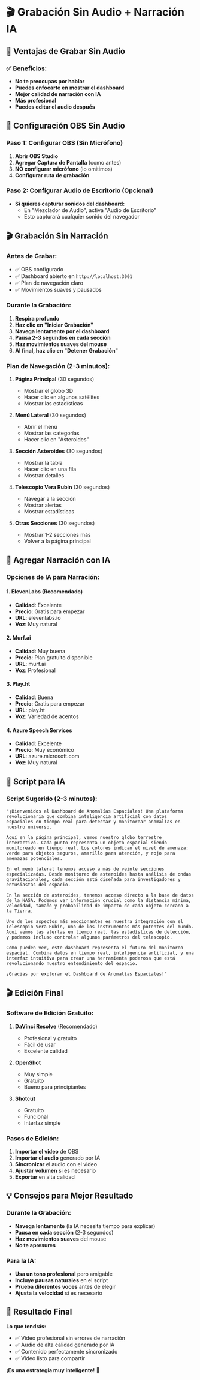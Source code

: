# 🎬 Grabación Sin Audio + Narración IA

## 🎯 Ventajas de Grabar Sin Audio

### ✅ Beneficios:
- **No te preocupas por hablar**
- **Puedes enfocarte en mostrar el dashboard**
- **Mejor calidad de narración con IA**
- **Más profesional**
- **Puedes editar el audio después**

## 🚀 Configuración OBS Sin Audio

### Paso 1: Configurar OBS (Sin Micrófono)
1. **Abrir OBS Studio**
2. **Agregar Captura de Pantalla** (como antes)
3. **NO configurar micrófono** (lo omitimos)
4. **Configurar ruta de grabación**

### Paso 2: Configurar Audio de Escritorio (Opcional)
- **Si quieres capturar sonidos del dashboard:**
  - En "Mezclador de Audio", activa "Audio de Escritorio"
  - Esto capturará cualquier sonido del navegador

## 🎬 Grabación Sin Narración

### Antes de Grabar:
- ✅ OBS configurado
- ✅ Dashboard abierto en `http://localhost:3001`
- ✅ Plan de navegación claro
- ✅ Movimientos suaves y pausados

### Durante la Grabación:
1. **Respira profundo**
2. **Haz clic en "Iniciar Grabación"**
3. **Navega lentamente por el dashboard**
4. **Pausa 2-3 segundos en cada sección**
5. **Haz movimientos suaves del mouse**
6. **Al final, haz clic en "Detener Grabación"**

### Plan de Navegación (2-3 minutos):
1. **Página Principal** (30 segundos)
   - Mostrar el globo 3D
   - Hacer clic en algunos satélites
   - Mostrar las estadísticas

2. **Menú Lateral** (30 segundos)
   - Abrir el menú
   - Mostrar las categorías
   - Hacer clic en "Asteroides"

3. **Sección Asteroides** (30 segundos)
   - Mostrar la tabla
   - Hacer clic en una fila
   - Mostrar detalles

4. **Telescopio Vera Rubin** (30 segundos)
   - Navegar a la sección
   - Mostrar alertas
   - Mostrar estadísticas

5. **Otras Secciones** (30 segundos)
   - Mostrar 1-2 secciones más
   - Volver a la página principal

## 🤖 Agregar Narración con IA

### Opciones de IA para Narración:

#### 1. **ElevenLabs** (Recomendado)
- **Calidad**: Excelente
- **Precio**: Gratis para empezar
- **URL**: elevenlabs.io
- **Voz**: Muy natural

#### 2. **Murf.ai**
- **Calidad**: Muy buena
- **Precio**: Plan gratuito disponible
- **URL**: murf.ai
- **Voz**: Profesional

#### 3. **Play.ht**
- **Calidad**: Buena
- **Precio**: Gratis para empezar
- **URL**: play.ht
- **Voz**: Variedad de acentos

#### 4. **Azure Speech Services**
- **Calidad**: Excelente
- **Precio**: Muy económico
- **URL**: azure.microsoft.com
- **Voz**: Muy natural

## 📝 Script para IA

### Script Sugerido (2-3 minutos):

```
"¡Bienvenidos al Dashboard de Anomalías Espaciales! Una plataforma revolucionaria que combina inteligencia artificial con datos espaciales en tiempo real para detectar y monitorear anomalías en nuestro universo.

Aquí en la página principal, vemos nuestro globo terrestre interactivo. Cada punto representa un objeto espacial siendo monitoreado en tiempo real. Los colores indican el nivel de amenaza: verde para objetos seguros, amarillo para atención, y rojo para amenazas potenciales.

En el menú lateral tenemos acceso a más de veinte secciones especializadas. Desde monitoreo de asteroides hasta análisis de ondas gravitacionales, cada sección está diseñada para investigadores y entusiastas del espacio.

En la sección de asteroides, tenemos acceso directo a la base de datos de la NASA. Podemos ver información crucial como la distancia mínima, velocidad, tamaño y probabilidad de impacto de cada objeto cercano a la Tierra.

Uno de los aspectos más emocionantes es nuestra integración con el Telescopio Vera Rubin, uno de los instrumentos más potentes del mundo. Aquí vemos las alertas en tiempo real, las estadísticas de detección, y podemos incluso controlar algunos parámetros del telescopio.

Como pueden ver, este dashboard representa el futuro del monitoreo espacial. Combina datos en tiempo real, inteligencia artificial, y una interfaz intuitiva para crear una herramienta poderosa que está revolucionando nuestro entendimiento del espacio.

¡Gracias por explorar el Dashboard de Anomalías Espaciales!"
```

## 🎬 Edición Final

### Software de Edición Gratuito:
1. **DaVinci Resolve** (Recomendado)
   - Profesional y gratuito
   - Fácil de usar
   - Excelente calidad

2. **OpenShot**
   - Muy simple
   - Gratuito
   - Bueno para principiantes

3. **Shotcut**
   - Gratuito
   - Funcional
   - Interfaz simple

### Pasos de Edición:
1. **Importar el video** de OBS
2. **Importar el audio** generado por IA
3. **Sincronizar** el audio con el video
4. **Ajustar volumen** si es necesario
5. **Exportar** en alta calidad

## 💡 Consejos para Mejor Resultado

### Durante la Grabación:
- **Navega lentamente** (la IA necesita tiempo para explicar)
- **Pausa en cada sección** (2-3 segundos)
- **Haz movimientos suaves** del mouse
- **No te apresures**

### Para la IA:
- **Usa un tono profesional** pero amigable
- **Incluye pausas naturales** en el script
- **Prueba diferentes voces** antes de elegir
- **Ajusta la velocidad** si es necesario

## 🎯 Resultado Final

**Lo que tendrás:**
- ✅ Video profesional sin errores de narración
- ✅ Audio de alta calidad generado por IA
- ✅ Contenido perfectamente sincronizado
- ✅ Video listo para compartir

**¡Es una estrategia muy inteligente!** 🚀 